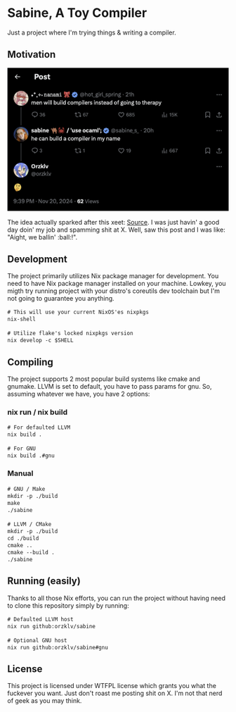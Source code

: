 # Sabine, A Toy Compiler

Just a project where I'm trying things & writing a compiler.

## Motivation

![The Xeet](./.github/assets/xeet.png)

The idea actually sparked after this xeet: [Source](https://x.com/sabine_s_/status/1859272820720537970?s=61).
I was just havin' a good day doin' my job and spamming shit at X. Well, saw this post and I was like: "Aight,
we ballin' :ball:!".

## Development

The project primarily utilizes Nix package manager for development. You need to have Nix package manager
installed on your machine. Lowkey, you migth try running project with your distro's coreutils dev toolchain
but I'm not going to guarantee you anything.

```shell
# This will use your current NixOS'es nixpkgs
nix-shell

# Utilize flake's locked nixpkgs version
nix develop -c $SHELL
```

## Compiling

The project supports 2 most popular build systems like cmake and gnumake. LLVM is set to default, you have
to pass params for gnu. So, assuming whatever we have, you have 2 options:

### nix run / nix build

```shell
# For defaulted LLVM
nix build .

# For GNU
nix build .#gnu
```

### Manual

```shell
# GNU / Make
mkdir -p ./build
make
./sabine

# LLVM / CMake
mkdir -p ./build
cd ./build
cmake ..
cmake --build .
./sabine
```

## Running (easily)

Thanks to all those Nix efforts, you can run the project without having need to clone this repository
simply by running:

```shell
# Defaulted LLVM host
nix run github:orzklv/sabine

# Optional GNU host
nix run github:orzklv/sabine#gnu
```

## License

This project is licensed under WTFPL license which grants you what the fuckever you want. Just don't
roast me posting shit on X. I'm not that nerd of geek as you may think.
